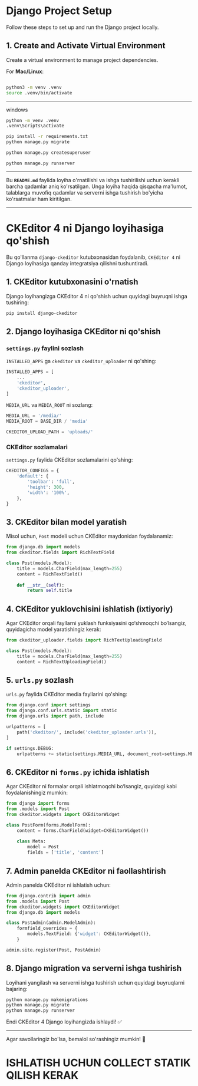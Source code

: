 # Django Project Setup

Follow these steps to set up and run the Django project locally.

## 1. Create and Activate Virtual Environment

Create a virtual environment to manage project dependencies.

For **Mac/Linux**:

```bash

python3 -m venv .venv
source .venv/bin/activate
```
----------
windows
```bash
python -m venv .venv
.venv\Scripts\activate
```

```bash
pip install -r requirements.txt
python manage.py migrate

python manage.py createsuperuser
```

```bash
python manage.py runserver
```

---

Bu **`README.md`** faylida loyiha o'rnatilishi va ishga tushirilishi uchun kerakli barcha qadamlar aniq ko'rsatilgan. Unga loyiha haqida qisqacha ma'lumot, talablarga muvofiq qadamlar va serverni ishga tushirish bo'yicha ko'rsatmalar ham kiritilgan.



----------------------------






# CKEditor 4 ni Django loyihasiga qo'shish

Bu qo'llanma `django-ckeditor` kutubxonasidan foydalanib, `CKEditor 4` ni Django loyihasiga qanday integratsiya qilishni tushuntiradi.

## 1. CKEditor kutubxonasini o'rnatish

Django loyihangizga CKEditor 4 ni qo'shish uchun quyidagi buyruqni ishga tushiring:

```sh
pip install django-ckeditor
```

## 2. Django loyihasiga CKEditor ni qo'shish

### `settings.py` faylini sozlash

`INSTALLED_APPS` ga `ckeditor` va `ckeditor_uploader` ni qo'shing:

```python
INSTALLED_APPS = [
    ...
    'ckeditor',
    'ckeditor_uploader',
]
```

`MEDIA_URL` va `MEDIA_ROOT` ni sozlang:

```python
MEDIA_URL = '/media/'
MEDIA_ROOT = BASE_DIR / 'media'

CKEDITOR_UPLOAD_PATH = 'uploads/'
```

### CKEditor sozlamalari

`settings.py` faylida CKEditor sozlamalarini qo'shing:

```python
CKEDITOR_CONFIGS = {
    'default': {
        'toolbar': 'full',
        'height': 300,
        'width': '100%',
    },
}
```

## 3. CKEditor bilan model yaratish

Misol uchun, `Post` modeli uchun CKEditor maydonidan foydalanamiz:

```python
from django.db import models
from ckeditor.fields import RichTextField

class Post(models.Model):
    title = models.CharField(max_length=255)
    content = RichTextField()
    
    def __str__(self):
        return self.title
```

## 4. CKEditor yuklovchisini ishlatish (ixtiyoriy)

Agar CKEditor orqali fayllarni yuklash funksiyasini qo‘shmoqchi bo‘lsangiz, quyidagicha model yaratishingiz kerak:

```python
from ckeditor_uploader.fields import RichTextUploadingField

class Post(models.Model):
    title = models.CharField(max_length=255)
    content = RichTextUploadingField()
```

## 5. `urls.py` sozlash

`urls.py` faylida CKEditor media fayllarini qo'shing:

```python
from django.conf import settings
from django.conf.urls.static import static
from django.urls import path, include

urlpatterns = [
    path('ckeditor/', include('ckeditor_uploader.urls')),
]

if settings.DEBUG:
    urlpatterns += static(settings.MEDIA_URL, document_root=settings.MEDIA_ROOT)
```

## 6. CKEditor ni `forms.py` ichida ishlatish

Agar CKEditor ni formalar orqali ishlatmoqchi bo‘lsangiz, quyidagi kabi foydalanishingiz mumkin:

```python
from django import forms
from .models import Post
from ckeditor.widgets import CKEditorWidget

class PostForm(forms.ModelForm):
    content = forms.CharField(widget=CKEditorWidget())
    
    class Meta:
        model = Post
        fields = ['title', 'content']
```

## 7. Admin panelda CKEditor ni faollashtirish

Admin panelda CKEditor ni ishlatish uchun:

```python
from django.contrib import admin
from .models import Post
from ckeditor.widgets import CKEditorWidget
from django.db import models

class PostAdmin(admin.ModelAdmin):
    formfield_overrides = {
        models.TextField: {'widget': CKEditorWidget()},
    }

admin.site.register(Post, PostAdmin)
```

## 8. Django migration va serverni ishga tushirish

Loyihani yangilash va serverni ishga tushirish uchun quyidagi buyruqlarni bajaring:

```sh
python manage.py makemigrations
python manage.py migrate
python manage.py runserver
```

Endi CKEditor 4 Django loyihangizda ishlaydi! ✅

---
Agar savollaringiz bo'lsa, bemalol so'rashingiz mumkin! 🚀


# ISHLATISH UCHUN COLLECT STATIK QILISH KERAK
